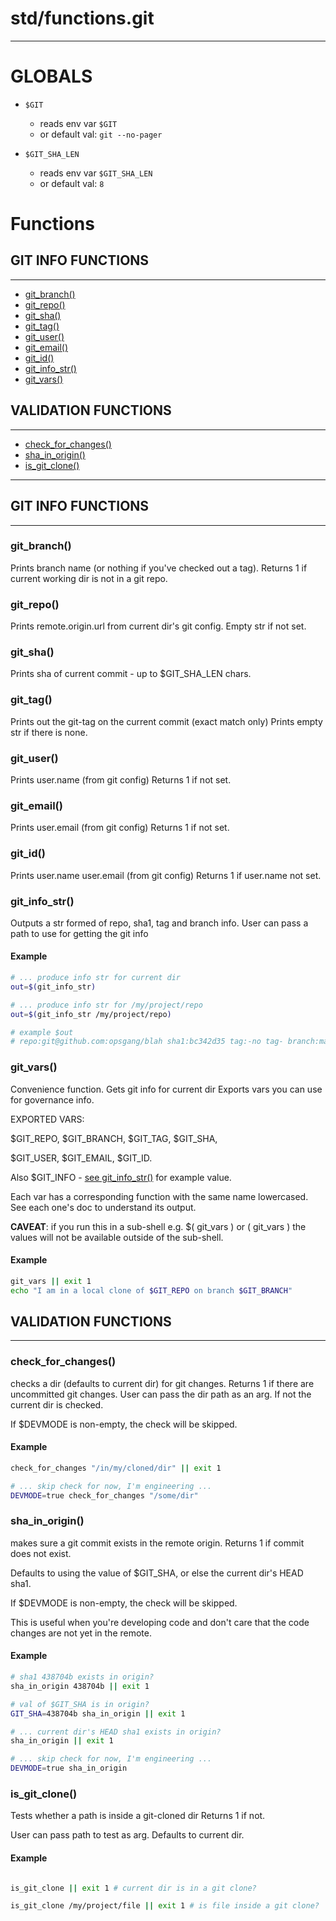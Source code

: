 # std/functions.git
---
# GLOBALS

* `$GIT`
    * reads env var `$GIT`
    * or default val: `git --no-pager`

* `$GIT_SHA_LEN`
    * reads env var `$GIT_SHA_LEN`
    * or default val: `8`


# Functions

## GIT INFO FUNCTIONS
---
* [git\_branch()](#git_branch)
* [git\_repo()](#git_repo)
* [git\_sha()](#git_sha)
* [git\_tag()](#git_tag)
* [git\_user()](#git_user)
* [git\_email()](#git_email)
* [git\_id()](#git_id)
* [git\_info\_str()](#git_info_str)
* [git\_vars()](#git_vars)
## VALIDATION FUNCTIONS
---
* [check\_for\_changes()](#check_for_changes)
* [sha\_in\_origin()](#sha_in_origin)
* [is\_git\_clone()](#is_git_clone)

---

## GIT INFO FUNCTIONS
---
### git\_branch()

Prints branch name (or nothing if you've checked out a tag).
Returns 1 if current working dir is not in a git repo.
### git\_repo()

Prints remote.origin.url from current dir's git config.
Empty str if not set.
### git\_sha()

Prints sha of current commit - up to $GIT\_SHA\_LEN chars.
### git\_tag()

Prints out the git-tag on the current commit (exact match only)
Prints empty str if there is none.
### git\_user()

Prints user.name (from git config)
Returns 1 if not set.
### git\_email()

Prints user.email (from git config)
Returns 1 if not set.
### git\_id()

Prints user.name user.email (from git config)
Returns 1 if user.name not set.
### git\_info\_str()

Outputs a str formed of repo, sha1, tag and branch info.
User can pass a path to use for getting the git info

#### Example

```bash
# ... produce info str for current dir
out=$(git_info_str)

# ... produce info str for /my/project/repo
out=$(git_info_str /my/project/repo)

# example $out
# repo:git@github.com:opsgang/blah sha1:bc342d35 tag:-no tag- branch:master

```

### git\_vars()

Convenience function. Gets git info for current dir
Exports vars you can use for governance info.

EXPORTED VARS:

 $GIT\_REPO, $GIT\_BRANCH, $GIT\_TAG, $GIT\_SHA,

 $GIT\_USER, $GIT\_EMAIL, $GIT\_ID.

 Also $GIT\_INFO - [see git\_info\_str()](#git_info_str) for example value.

Each var has a corresponding function with the same name lowercased. See each
one's doc to understand its output.

**CAVEAT**: if you run this in a sub-shell e.g. $( git\_vars ) or ( git\_vars )
the values will not be available outside of the sub-shell.

#### Example

```bash
git_vars || exit 1
echo "I am in a local clone of $GIT_REPO on branch $GIT_BRANCH"

```

## VALIDATION FUNCTIONS
---
### check\_for\_changes()

checks a dir (defaults to current dir) for git changes.
Returns 1 if there are uncommitted git changes.
User can pass the dir path as an arg.
If not the current dir is checked.

If $DEVMODE is non-empty, the check will be skipped.

#### Example

```bash
check_for_changes "/in/my/cloned/dir" || exit 1

# ... skip check for now, I'm engineering ...
DEVMODE=true check_for_changes "/some/dir"

```

### sha\_in\_origin()

makes sure a git commit exists in the remote origin.
Returns 1 if commit does not exist.

Defaults to using the value of $GIT_SHA, or else the
current dir's HEAD sha1.

If $DEVMODE is non-empty, the check will be skipped.

This is useful when you're developing code and don't
care that the code changes are not yet in the remote.

#### Example

```bash
# sha1 438704b exists in origin?
sha_in_origin 438704b || exit 1

# val of $GIT_SHA is in origin?
GIT_SHA=438704b sha_in_origin || exit 1

# ... current dir's HEAD sha1 exists in origin?
sha_in_origin || exit 1

# ... skip check for now, I'm engineering ...
DEVMODE=true sha_in_origin

```

### is\_git\_clone()

Tests whether a path is inside a git-cloned dir
Returns 1 if not.

User can pass path to test as arg. Defaults to current dir.

#### Example

```bash

is_git_clone || exit 1 # current dir is in a git clone?

is_git_clone /my/project/file || exit 1 # is file inside a git clone?

```

